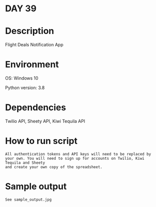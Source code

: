 
# DAY 39

# Description
Flight Deals Notification App

# Environment
OS: Windows 10

Python version: 3.8

# Dependencies
Twilio API, Sheety API, Kiwi Tequila API

# How to run script
```
All authentication tokens and API keys will need to be replaced by
your own. You will need to sign up for accounts on Twilio, Kiwi Tequila and Sheety 
and create your own copy of the spreadsheet.
```

# Sample output
```
See sample_output.jpg
```
